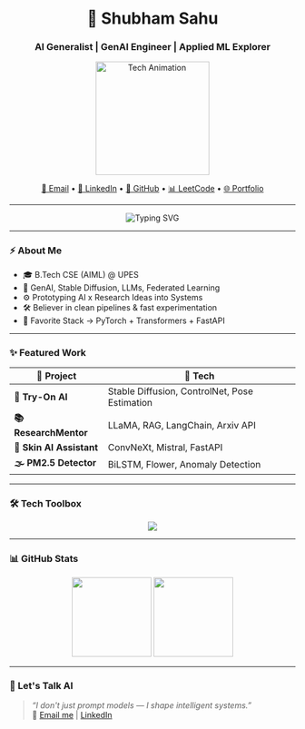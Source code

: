 <h1 align="center">🚀 Shubham Sahu</h1>
<h3 align="center">AI Generalist | GenAI Engineer | Applied ML Explorer</h3>

<div align="center">
  <img src="https://media.giphy.com/media/l0MYt5jPR6QX5pnqM/giphy.gif" alt="Tech Animation" width="200"/>
</div>
<p align="center">
  <a href="mailto:shubhamsahu.upes@gmail.com">📧 Email</a> •
  <a href="https://linkedin.com/in/shubham-sahu-892751262">💼 LinkedIn</a> •
  <a href="https://github.com/shubhamupes">🐙 GitHub</a> •
  <a href="https://leetcode.com/shubhamupes/">📊 LeetCode</a> •
  <a href="https://shubhamupes.github.io/shubhamsahu.github.io/">🌐 Portfolio</a>
</p>

---
<div align="center">
  <img src="https://readme-typing-svg.demolab.com?font=Fira+Code&pause=1000&center=true&vCenter=true&width=435&lines=Engineering+AI+experiences...;Turning+research+into+products" alt="Typing SVG" />
</div>

---
### ⚡ About Me
- 🎓 B.Tech CSE (AIML) @ UPES
- 🧠 GenAI, Stable Diffusion, LLMs, Federated Learning
- ⚙️ Prototyping AI x Research Ideas into Systems
- 🛠️ Believer in clean pipelines & fast experimentation
- 🧪 Favorite Stack → PyTorch + Transformers + FastAPI

---
### ✨ Featured Work

| 📌 Project         | 🔧 Tech                            |
|--------------------|----------------------------------|
| **👕 Try-On AI**     | Stable Diffusion, ControlNet, Pose Estimation |
| **📚 ResearchMentor**| LLaMA, RAG, LangChain, Arxiv API |
| **🧴 Skin AI Assistant** | ConvNeXt, Mistral, FastAPI      |
| **🌫 PM2.5 Detector**| BiLSTM, Flower, Anomaly Detection |

---
### 🛠 Tech Toolbox

<div align="center">
  <img src="https://skillicons.dev/icons?i=python,tensorflow,pytorch,fastapi,git,opencv,docker,github,linux" />
</div>

---
### 📊 GitHub Stats

<div align="center">
  <img src="https://github-readme-stats.vercel.app/api?username=shubhamupes&show_icons=true&theme=tokyonight" height="140"/>
  <img src="https://github-readme-streak-stats.herokuapp.com?user=shubhamupes&theme=tokyonight" height="140"/>
</div>

---
### 💬 Let's Talk AI

> *“I don't just prompt models — I shape intelligent systems.”*  
📩 [Email me](mailto:shubhamsahu.upes@gmail.com) | [LinkedIn](https://linkedin.com/in/shubham-sahu-892751262)
